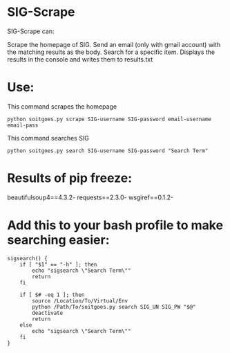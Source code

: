 SIG-Scrape
=========
SIG-Scrape can:

Scrape the homepage of SIG.  Send an email (only with gmail account) with the matching results as the body.
Search for a specific item.  Displays the results in the console and writes them to results.txt

Use:
=========
This command scrapes the homepage
    
    python soitgoes.py scrape SIG-username SIG-password email-username email-pass

This command searches SIG

    python soitgoes.py search SIG-username SIG-password "Search Term"


Results of pip freeze:
=========
beautifulsoup4==4.3.2-
requests==2.3.0-
wsgiref==0.1.2-

Add this to your bash profile to make searching easier:
=========
    sigsearch() { 
        if [ "$1" == "-h" ]; then
            echo "sigsearch \"Search Term\""
            return
        fi
    
        if [ $# -eq 1 ]; then
            source /Location/To/Virtual/Env
            python /Path/To/soitgoes.py search SIG_UN SIG_PW "$@"
            deactivate
            return
        else
            echo "sigsearch \"Search Term\""
        fi
    }